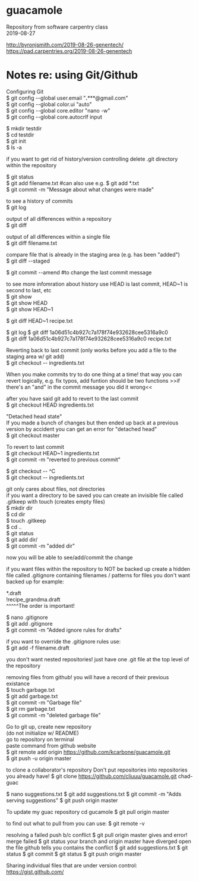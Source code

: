# guacamole
Repository from software carpentry class  
2019-08-27  
  
http://byronjsmith.com/2019-08-26-genentech/  
https://pad.carpentries.org/2019-08-26-genentech  








# Notes re: using Git/Github

Configuring Git  
$ git config --global user.email "****.*******@gmail.com"  
$ git config --global color.ui "auto"  
$ git config --global core.editor "nano -w"  
$ git config --global core.autocrlf input

$ mkdir testdir  
$ cd testdir  
$ git init  
$ ls -a  

if you want to get rid of history/version controlling delete .git directory within the repository   

$ git status  
$ git add filename.txt 			#can also use e.g. $ git add *.txt  
$ git commit -m "Message about what changes were made"  

to see a history of commits   
$ git log  

output of all differences within a repository  
$ git diff  

output of all differences within a single file  
$ git diff filename.txt  

compare file that is already in the staging area (e.g. has been "added")  
$ git diff --staged  

$ git commit --amend   		#to change the last commit message  

to see more infomration about history use HEAD is last commit, HEAD~1 is second to last, etc  
$ git show  
$ git show HEAD  
$ git show HEAD~1  

$ git diff HEAD~1 recipe.txt  

$ git log
$ git diff 1a06d51c4b927c7a178f74e932628cee5316a9c0  
$ git diff 1a06d51c4b927c7a178f74e932628cee5316a9c0 recipe.txt  

Reverting back to last commit (only works before you add a file to the staging area w/ git add)  
$ git checkout -- ingredients.txt  

When you make commits try to do one thing at a time! that way you can revert logically, e.g. fix typos, add funtion should be two functions >>if there's an "and" in the commit message you did it wrong<<  

after you have said git add to revert to the last commit  
$ git checkout HEAD ingredients.txt  

"Detached head state"  
If you made a bunch of changes but then ended up back at a previous version by accident you can get an error for "detached head"  
$ git checkout master  

To revert to last commit  
$ git checkout HEAD~1 ingredients.txt  
$ git commit -m "reverted to previous commit"  


$ git checkout -- ^C  
$ git checkout -- ingredients.txt  

git only cares about files, not directories   
if you want a directory to be saved you can create an invisible file called .gitkeep with touch (creates empty files)  
$ mkdir dir  
$ cd dir  
$ touch .gitkeep  
$ cd ..  
$ git status  
$ git add dir/  
$ git commit -m "added dir"  

now you will be able to see/add/commit the change  

if you want files within the repository to NOT be backed up create a hidden file called .gitignore containing filenames / patterns for files you don't want backed up for example:  

*.draft   
!recipe_grandma.draft  
^^^^^The order is important!   

$ nano .gitignore  
$ git add .gitignore  
$ git commit -m "Added ignore rules for drafts"  

if you want to override the .gitignore rules use:  
$ git add -f filename.draft  

you don't want nested repositories! just have one .git file at the top level of the repository  

removing files from github! you will have a record of their previous existance   
$ touch garbage.txt  
$ git add garbage.txt  
$ git commit -m "Garbage file"  
$ git rm garbage.txt  
$ git commit -m "deleted garbage file"  

Go to git up, create new repository  
(do not iniitialize w/ README)  
go to repository on terminal  
paste command from github website  
$ git remote add origin https://github.com/kcarbone/guacamole.git  
$ git push -u origin master  

to clone a collaborator's repository
Don't put repositories into repositories you already have! 
$ git clone https://github.com/cliuuu/guacamole.git chad-guac

$ nano suggestions.txt
$ git add suggestions.txt
$ git commit -m "Adds serving suggestions"
$ git push origin master

To update my guac repository 
cd gucamole 
$ git pull origin master

to find out what to pull from you can use:
$ git remote -v

resolving a failed push b/c conflict
$ git pull origin master
gives and error! merge failed 
$ git status
your branch and origin master have diverged
open the file github tells you contains the conflict
$ git add suggestions.txt
$ git status
$ git commit 
$ git status
$ git push origin master


Sharing individual files that are under version control:
https://gist.github.com/
